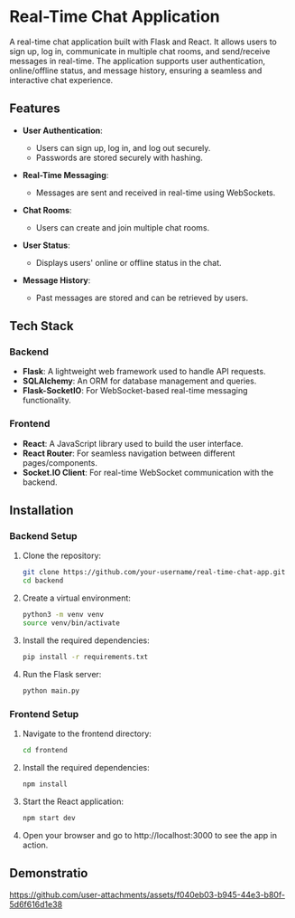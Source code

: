 # Real-Time Chat Application

A real-time chat application built with Flask and React. It allows users to sign up, log in, communicate in multiple chat rooms, and send/receive messages in real-time. The application supports user authentication, online/offline status, and message history, ensuring a seamless and interactive chat experience.

## Features

- **User Authentication**: 
  - Users can sign up, log in, and log out securely.
  - Passwords are stored securely with hashing.
  
- **Real-Time Messaging**: 
  - Messages are sent and received in real-time using WebSockets.
  
- **Chat Rooms**: 
  - Users can create and join multiple chat rooms.
  
- **User Status**: 
  - Displays users' online or offline status in the chat.
  
- **Message History**: 
  - Past messages are stored and can be retrieved by users.
  
## Tech Stack

### Backend
- **Flask**: A lightweight web framework used to handle API requests.
- **SQLAlchemy**: An ORM for database management and queries.
- **Flask-SocketIO**: For WebSocket-based real-time messaging functionality.
  
### Frontend
- **React**: A JavaScript library used to build the user interface.
- **React Router**: For seamless navigation between different pages/components.
- **Socket.IO Client**: For real-time WebSocket communication with the backend.

## Installation

### Backend Setup

1. Clone the repository:
   ```bash
   git clone https://github.com/your-username/real-time-chat-app.git
   cd backend

2. Create a virtual environment:
   ```bash
   python3 -m venv venv
   source venv/bin/activate

3. Install the required dependencies:
    ```bash
    pip install -r requirements.txt
    
4. Run the Flask server:
    ```bash
    python main.py

### Frontend Setup

1. Navigate to the frontend directory:
    ```bash
    cd frontend
2. Install the required dependencies:
    ```bash
    npm install
3. Start the React application:
    ```bash
    npm start dev
4. Open your browser and go to http://localhost:3000 to see the app in action.

## Demonstratio
https://github.com/user-attachments/assets/f040eb03-b945-44e3-b80f-5d6f616d1e38
